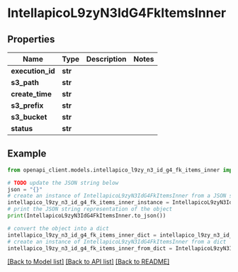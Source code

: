 # IntellapicoL9zyN3IdG4FkItemsInner


## Properties

Name | Type | Description | Notes
------------ | ------------- | ------------- | -------------
**execution_id** | **str** |  | 
**s3_path** | **str** |  | 
**create_time** | **str** |  | 
**s3_prefix** | **str** |  | 
**s3_bucket** | **str** |  | 
**status** | **str** |  | 

## Example

```python
from openapi_client.models.intellapico_l9zy_n3_id_g4_fk_items_inner import IntellapicoL9zyN3IdG4FkItemsInner

# TODO update the JSON string below
json = "{}"
# create an instance of IntellapicoL9zyN3IdG4FkItemsInner from a JSON string
intellapico_l9zy_n3_id_g4_fk_items_inner_instance = IntellapicoL9zyN3IdG4FkItemsInner.from_json(json)
# print the JSON string representation of the object
print(IntellapicoL9zyN3IdG4FkItemsInner.to_json())

# convert the object into a dict
intellapico_l9zy_n3_id_g4_fk_items_inner_dict = intellapico_l9zy_n3_id_g4_fk_items_inner_instance.to_dict()
# create an instance of IntellapicoL9zyN3IdG4FkItemsInner from a dict
intellapico_l9zy_n3_id_g4_fk_items_inner_from_dict = IntellapicoL9zyN3IdG4FkItemsInner.from_dict(intellapico_l9zy_n3_id_g4_fk_items_inner_dict)
```
[[Back to Model list]](../README.md#documentation-for-models) [[Back to API list]](../README.md#documentation-for-api-endpoints) [[Back to README]](../README.md)



